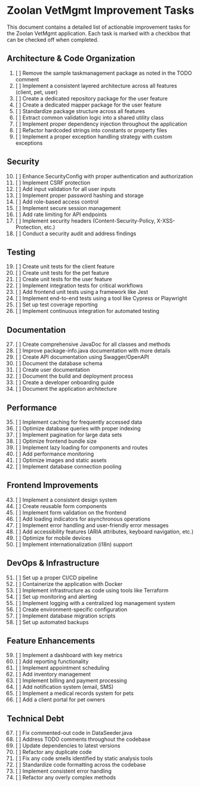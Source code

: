 # Zoolan VetMgmt Improvement Tasks

This document contains a detailed list of actionable improvement tasks for the Zoolan VetMgmt application. Each task is marked with a checkbox that can be checked off when completed.

## Architecture & Code Organization

1. [ ] Remove the sample taskmanagement package as noted in the TODO comment
2. [ ] Implement a consistent layered architecture across all features (client, pet, user)
3. [ ] Create a dedicated repository package for the user feature
4. [ ] Create a dedicated mapper package for the user feature
5. [ ] Standardize package structure across all features
6. [ ] Extract common validation logic into a shared utility class
7. [ ] Implement proper dependency injection throughout the application
8. [ ] Refactor hardcoded strings into constants or property files
9. [ ] Implement a proper exception handling strategy with custom exceptions

## Security

10. [ ] Enhance SecurityConfig with proper authentication and authorization
11. [ ] Implement CSRF protection
12. [ ] Add input validation for all user inputs
13. [ ] Implement proper password hashing and storage
14. [ ] Add role-based access control
15. [ ] Implement secure session management
16. [ ] Add rate limiting for API endpoints
17. [ ] Implement security headers (Content-Security-Policy, X-XSS-Protection, etc.)
18. [ ] Conduct a security audit and address findings

## Testing

19. [ ] Create unit tests for the client feature
20. [ ] Create unit tests for the pet feature
21. [ ] Create unit tests for the user feature
22. [ ] Implement integration tests for critical workflows
23. [ ] Add frontend unit tests using a framework like Jest
24. [ ] Implement end-to-end tests using a tool like Cypress or Playwright
25. [ ] Set up test coverage reporting
26. [ ] Implement continuous integration for automated testing

## Documentation

27. [ ] Create comprehensive JavaDoc for all classes and methods
28. [ ] Improve package-info.java documentation with more details
29. [ ] Create API documentation using Swagger/OpenAPI
30. [ ] Document the database schema
31. [ ] Create user documentation
32. [ ] Document the build and deployment process
33. [ ] Create a developer onboarding guide
34. [ ] Document the application architecture

## Performance

35. [ ] Implement caching for frequently accessed data
36. [ ] Optimize database queries with proper indexing
37. [ ] Implement pagination for large data sets
38. [ ] Optimize frontend bundle size
39. [ ] Implement lazy loading for components and routes
40. [ ] Add performance monitoring
41. [ ] Optimize images and static assets
42. [ ] Implement database connection pooling

## Frontend Improvements

43. [ ] Implement a consistent design system
44. [ ] Create reusable form components
45. [ ] Implement form validation on the frontend
46. [ ] Add loading indicators for asynchronous operations
47. [ ] Implement error handling and user-friendly error messages
48. [ ] Add accessibility features (ARIA attributes, keyboard navigation, etc.)
49. [ ] Optimize for mobile devices
50. [ ] Implement internationalization (i18n) support

## DevOps & Infrastructure

51. [ ] Set up a proper CI/CD pipeline
52. [ ] Containerize the application with Docker
53. [ ] Implement infrastructure as code using tools like Terraform
54. [ ] Set up monitoring and alerting
55. [ ] Implement logging with a centralized log management system
56. [ ] Create environment-specific configuration
57. [ ] Implement database migration scripts
58. [ ] Set up automated backups

## Feature Enhancements

59. [ ] Implement a dashboard with key metrics
60. [ ] Add reporting functionality
61. [ ] Implement appointment scheduling
62. [ ] Add inventory management
63. [ ] Implement billing and payment processing
64. [ ] Add notification system (email, SMS)
65. [ ] Implement a medical records system for pets
66. [ ] Add a client portal for pet owners

## Technical Debt

67. [ ] Fix commented-out code in DataSeeder.java
68. [ ] Address TODO comments throughout the codebase
69. [ ] Update dependencies to latest versions
70. [ ] Refactor any duplicate code
71. [ ] Fix any code smells identified by static analysis tools
72. [ ] Standardize code formatting across the codebase
73. [ ] Implement consistent error handling
74. [ ] Refactor any overly complex methods